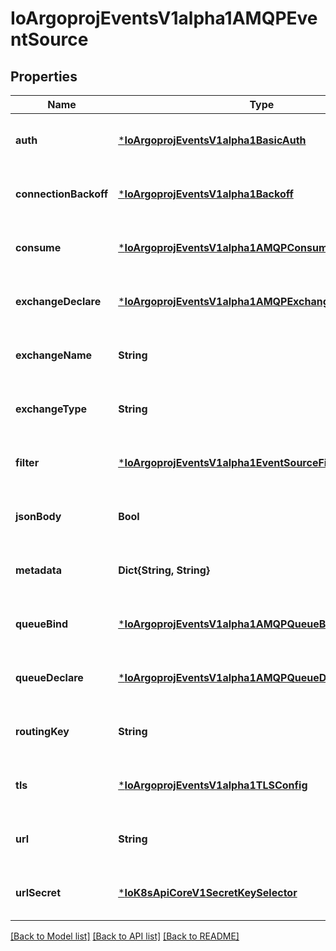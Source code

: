 # IoArgoprojEventsV1alpha1AMQPEventSource


## Properties
Name | Type | Description | Notes
------------ | ------------- | ------------- | -------------
**auth** | [***IoArgoprojEventsV1alpha1BasicAuth**](IoArgoprojEventsV1alpha1BasicAuth.md) |  | [optional] [default to nothing]
**connectionBackoff** | [***IoArgoprojEventsV1alpha1Backoff**](IoArgoprojEventsV1alpha1Backoff.md) |  | [optional] [default to nothing]
**consume** | [***IoArgoprojEventsV1alpha1AMQPConsumeConfig**](IoArgoprojEventsV1alpha1AMQPConsumeConfig.md) |  | [optional] [default to nothing]
**exchangeDeclare** | [***IoArgoprojEventsV1alpha1AMQPExchangeDeclareConfig**](IoArgoprojEventsV1alpha1AMQPExchangeDeclareConfig.md) |  | [optional] [default to nothing]
**exchangeName** | **String** |  | [optional] [default to nothing]
**exchangeType** | **String** |  | [optional] [default to nothing]
**filter** | [***IoArgoprojEventsV1alpha1EventSourceFilter**](IoArgoprojEventsV1alpha1EventSourceFilter.md) |  | [optional] [default to nothing]
**jsonBody** | **Bool** |  | [optional] [default to nothing]
**metadata** | **Dict{String, String}** |  | [optional] [default to nothing]
**queueBind** | [***IoArgoprojEventsV1alpha1AMQPQueueBindConfig**](IoArgoprojEventsV1alpha1AMQPQueueBindConfig.md) |  | [optional] [default to nothing]
**queueDeclare** | [***IoArgoprojEventsV1alpha1AMQPQueueDeclareConfig**](IoArgoprojEventsV1alpha1AMQPQueueDeclareConfig.md) |  | [optional] [default to nothing]
**routingKey** | **String** |  | [optional] [default to nothing]
**tls** | [***IoArgoprojEventsV1alpha1TLSConfig**](IoArgoprojEventsV1alpha1TLSConfig.md) |  | [optional] [default to nothing]
**url** | **String** |  | [optional] [default to nothing]
**urlSecret** | [***IoK8sApiCoreV1SecretKeySelector**](IoK8sApiCoreV1SecretKeySelector.md) |  | [optional] [default to nothing]


[[Back to Model list]](../README.md#models) [[Back to API list]](../README.md#api-endpoints) [[Back to README]](../README.md)


